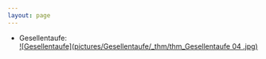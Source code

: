 ```yaml
---
layout: page
---
```


* Gesellentaufe:  
  [![Gesellentaufe](pictures/Gesellentaufe/_thm/thm_Gesellentaufe 04 .jpg)](pictures/Gesellentaufe)